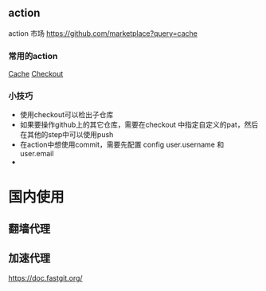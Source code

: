 ## action

action 市场 https://github.com/marketplace?query=cache

### 常用的action

[Cache](https://github.com/marketplace/actions/cache)
[Checkout](https://github.com/actions/checkout)

### 小技巧
- 使用checkout可以检出子仓库
- 如果要操作github上的其它仓库，需要在checkout 中指定自定义的pat，然后在其他的step中可以使用push
- 在action中想使用commit，需要先配置 config user.username 和 user.email
- 

# 国内使用

## 翻墙代理

## 加速代理

https://doc.fastgit.org/
